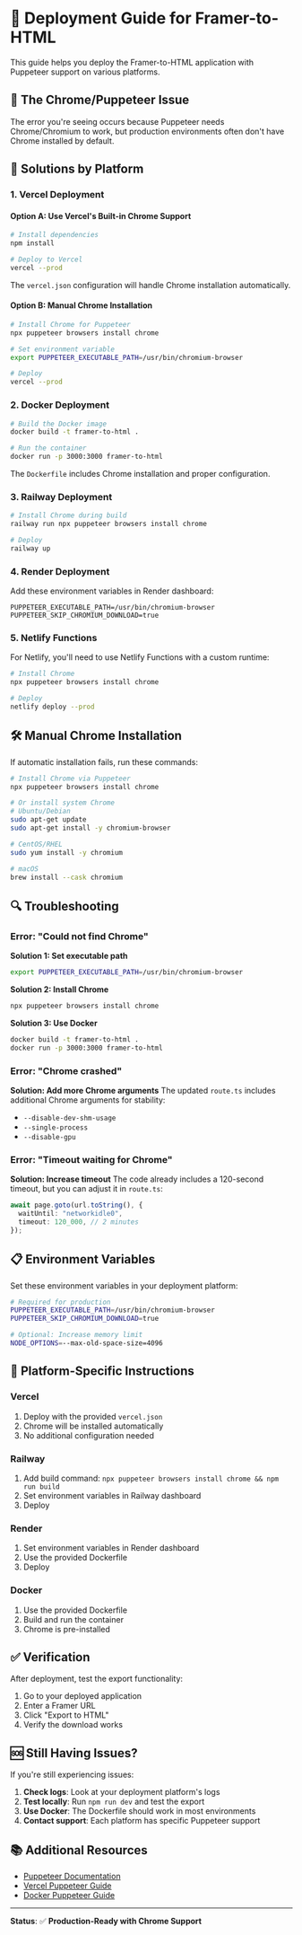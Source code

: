 # 🚀 Deployment Guide for Framer-to-HTML

This guide helps you deploy the Framer-to-HTML application with Puppeteer support on various platforms.

## 🎯 The Chrome/Puppeteer Issue

The error you're seeing occurs because Puppeteer needs Chrome/Chromium to work, but production environments often don't have Chrome installed by default.

## 🔧 Solutions by Platform

### 1. **Vercel Deployment**

#### Option A: Use Vercel's Built-in Chrome Support

```bash
# Install dependencies
npm install

# Deploy to Vercel
vercel --prod
```

The `vercel.json` configuration will handle Chrome installation automatically.

#### Option B: Manual Chrome Installation

```bash
# Install Chrome for Puppeteer
npx puppeteer browsers install chrome

# Set environment variable
export PUPPETEER_EXECUTABLE_PATH=/usr/bin/chromium-browser

# Deploy
vercel --prod
```

### 2. **Docker Deployment**

```bash
# Build the Docker image
docker build -t framer-to-html .

# Run the container
docker run -p 3000:3000 framer-to-html
```

The `Dockerfile` includes Chrome installation and proper configuration.

### 3. **Railway Deployment**

```bash
# Install Chrome during build
railway run npx puppeteer browsers install chrome

# Deploy
railway up
```

### 4. **Render Deployment**

Add these environment variables in Render dashboard:

```
PUPPETEER_EXECUTABLE_PATH=/usr/bin/chromium-browser
PUPPETEER_SKIP_CHROMIUM_DOWNLOAD=true
```

### 5. **Netlify Functions**

For Netlify, you'll need to use Netlify Functions with a custom runtime:

```bash
# Install Chrome
npx puppeteer browsers install chrome

# Deploy
netlify deploy --prod
```

## 🛠️ Manual Chrome Installation

If automatic installation fails, run these commands:

```bash
# Install Chrome via Puppeteer
npx puppeteer browsers install chrome

# Or install system Chrome
# Ubuntu/Debian
sudo apt-get update
sudo apt-get install -y chromium-browser

# CentOS/RHEL
sudo yum install -y chromium

# macOS
brew install --cask chromium
```

## 🔍 Troubleshooting

### Error: "Could not find Chrome"

**Solution 1: Set executable path**

```bash
export PUPPETEER_EXECUTABLE_PATH=/usr/bin/chromium-browser
```

**Solution 2: Install Chrome**

```bash
npx puppeteer browsers install chrome
```

**Solution 3: Use Docker**

```bash
docker build -t framer-to-html .
docker run -p 3000:3000 framer-to-html
```

### Error: "Chrome crashed"

**Solution: Add more Chrome arguments**
The updated `route.ts` includes additional Chrome arguments for stability:

- `--disable-dev-shm-usage`
- `--single-process`
- `--disable-gpu`

### Error: "Timeout waiting for Chrome"

**Solution: Increase timeout**
The code already includes a 120-second timeout, but you can adjust it in `route.ts`:

```typescript
await page.goto(url.toString(), {
  waitUntil: "networkidle0",
  timeout: 120_000, // 2 minutes
});
```

## 📋 Environment Variables

Set these environment variables in your deployment platform:

```bash
# Required for production
PUPPETEER_EXECUTABLE_PATH=/usr/bin/chromium-browser
PUPPETEER_SKIP_CHROMIUM_DOWNLOAD=true

# Optional: Increase memory limit
NODE_OPTIONS=--max-old-space-size=4096
```

## 🎯 Platform-Specific Instructions

### Vercel

1. Deploy with the provided `vercel.json`
2. Chrome will be installed automatically
3. No additional configuration needed

### Railway

1. Add build command: `npx puppeteer browsers install chrome && npm run build`
2. Set environment variables in Railway dashboard
3. Deploy

### Render

1. Set environment variables in Render dashboard
2. Use the provided Dockerfile
3. Deploy

### Docker

1. Use the provided Dockerfile
2. Build and run the container
3. Chrome is pre-installed

## ✅ Verification

After deployment, test the export functionality:

1. Go to your deployed application
2. Enter a Framer URL
3. Click "Export to HTML"
4. Verify the download works

## 🆘 Still Having Issues?

If you're still experiencing issues:

1. **Check logs**: Look at your deployment platform's logs
2. **Test locally**: Run `npm run dev` and test the export
3. **Use Docker**: The Dockerfile should work in most environments
4. **Contact support**: Each platform has specific Puppeteer support

## 📚 Additional Resources

- [Puppeteer Documentation](https://pptr.dev/)
- [Vercel Puppeteer Guide](https://vercel.com/guides/how-can-i-use-puppeteer-with-vercel)
- [Docker Puppeteer Guide](https://github.com/puppeteer/puppeteer/blob/main/docs/troubleshooting.md#running-puppeteer-in-docker)

---

**Status**: ✅ **Production-Ready with Chrome Support**

